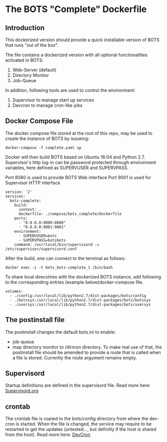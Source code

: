 # The BOTS "Complete" Dockerfile

## Introduction 
This dockerized version should provide a quick installable version of BOTS that runs "out of the box". 

The file contains a dockerized version with all optional functionalities activated in BOTS: 

1. Web-Server (default)
2. Directory Monitor
3. Job-Queue 

In addition, following tools are used to control the environment: 

1. Supervisor to manage start up services 
2. Devcron to manage cron-like jobs


## Docker Compose File
The docker compose file stored at the root of this repo, may be used to create the instance of BOTS by issueing: 

	docker-compose -f complete.yaml up 
	

Docker will then build BOTS based on Ubuntu 16:04 and Python 2.7. 
Supervisor's http log-in can be password protected through environment variables, here defined as SUPERVUSER and SUPERVPASS. 

Port 8080 is used to provide BOTS Web interface
Port 9001 is used for Supervisor HTTP interface

	version: '2'
	services:
  	  bots-complete:
  	    build:
          context: .
          dockerfile: ./compose/bots_complete/Dockerfile
        ports:
          - "0.0.0.0:8080:8080"
          - "0.0.0.0:9001:9001"
        environment:
          - SUPERVUSER=bots
          - SUPERVPASS=botsbots
        command: /usr/local/bin/supervisord -c /etc/supervisor/supervisord.conf	
After the build, one can connect to the terminal as follows: 

	docker exec -i -t bots_bots-complete_1 /bin/bash

To share local direcotires with the dockerized BOTS instance, add following to the corresponding entries (example below)docker-compose file. 

	volumes:
      - ./config:/usr/local/lib/python2.7/dist-packages/bots/config
      - ./botssys:/usr/local/lib/python2.7/dist-packages/bots/botssys
      - ./usersys:/usr/local/lib/python2.7/dist-packages/bots/usersys


	
## The postinstall file
The postinstall changes the default bots.ini to enable: 
- job-queue 
- map directory monitor to /dirmon directory. To make real use of that, the postinstall file should be amended to provide a route that is called when a file is stored. Currently the route argument remains empty. 


## Supervisord 
Startup definitions are defined in the supervisord file. 
Read more here: [Supervisord.org](http://supervisord.org)


## crontab
The crontab file is copied to the bots/config directory from where the dev-cron is started. When the file is changed, the service may require to be restarted to get the updates (untested..., but definitly if the host is shared from the host). 
Read more here: [DevCron](https://bitbucket.org/dbenamy/devcron/overview)
